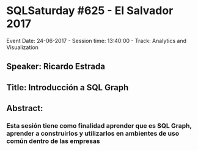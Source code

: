 # SQLSaturday #625 - El Salvador 2017
Event Date: 24-06-2017 - Session time: 13:40:00 - Track: Analytics and Visualization
## Speaker: Ricardo Estrada
## Title: Introducción a SQL Graph
## Abstract:
### Esta sesión tiene como finalidad aprender que es SQL Graph, aprender a construirlos y utilizarlos en ambientes de uso común dentro de las empresas
